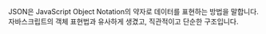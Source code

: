 JSON은 JavaScript Object Notation의 약자로 데이터를 표현하는 방법을 말합니다. 자바스크립트의 객체 표현법과 유사하게 생겼고, 직관적이고 단순한 구조입니다. 


